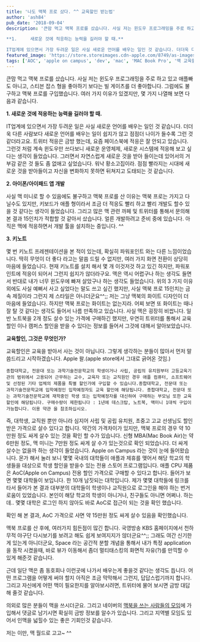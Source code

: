 ```yaml
---
title: '나도 맥북 프로 샀다. ^^ 교육할인 받는법'
author: 'ash84'
pub_date: '2018-09-04'
description: '큰맘 먹고 맥북 프로를 샀습니다. 사실 저는 윈도우 프로그래밍을 주로 하고 있고 애플빠도 아니고, 스티븐 잡스 형을 좋아하기 보다는 빌 게이츠를 더 좋아합니다. 그럼에도 불구하고 맥북 프로를 구입했습니다. 여러 가지 이유가 있겠지만, 몇 가지 나열해 보면 다음과 같습니다.

**1.     새로운 것에 적응하는 능력을 길러야 할 때.**   

IT업계에 있으면서 가장 두려운 일은 사실 새로운 언어를 배우는 일인 것 같습니다. 더더욱 다른 사람보다 새로운 언어를 배우는 일이 쉽지가 않고 점점더 나이가 들수록 그런 것 같더라고요. 트'
featured_image: 'https://store.storeimages.cdn-apple.com/8749/as-images.apple.com/is/image/AppleInc/aos/published/images/s/eg/segment/bb/segment-bb-education-201508?wid=1440&hei=689&fmt=jpeg&qlt=80&op_sharpen=0&resMode=bicub&op_usm=0.5,0.5,0,0&iccEmbed=0&layer=comp&.v=1Tqkh2'
tags: ['AOC', 'apple on campus', 'dev', 'mac', 'MAC Book Pro', '맥 교육할인', '맥북프로', '아이폰 개발']
---
```


큰맘 먹고 맥북 프로를 샀습니다. 사실 저는 윈도우 프로그래밍을 주로 하고 있고 애플빠도 아니고, 스티븐 잡스 형을 좋아하기 보다는 빌 게이츠를 더 좋아합니다. 그럼에도 불구하고 맥북 프로를 구입했습니다. 여러 가지 이유가 있겠지만, 몇 가지 나열해 보면 다음과 같습니다.

**1.     새로운 것에 적응하는 능력을 길러야 할 때.**   

IT업계에 있으면서 가장 두려운 일은 사실 새로운 언어를 배우는 일인 것 같습니다. 더더욱 다른 사람보다 새로운 언어를 배우는 일이 쉽지가 않고 점점더 나이가 들수록 그런 것 같더라고요. 트위터 적응은 금방 했는데, 요즘 페이스북에 적응은 잘 안되고 있습니다. 그런것 처럼 계속 윈도우만 쓰다보니 새로운 운영체제, 새로운 시스템에 적응해 보고 싶다는 생각이 들었습니다. 그러면서 자연스럽게 새로운 것을 받아 들이는데 있어서의 거부감 같은 것 들도 좀 없애고 싶었습니다. 워낙 황소고집이라. 점점 빨라지는 시대에 새로운 것을 받아들이고 자신을 변화하지 못하면 뒤쳐지고 도태되는 것 같습니다.   

**2. 아이폰/아이패드 앱 개발**

사실 맥 미니로 할 수 있음에도 불구하고 맥북 프로를 산 이유는 맥북 프로는 가지고 다닐수도 있지만, 키보드가 애플 형이라서 조금 더 적응도 빨리 하고 빨리 개발도 할수 있을 것 같다는 생각이 들었습니다. 그리고 많은 맥 관련 까페 및 트위터를 통해서 문의해 본 결과 15인치가 적합할 것 같아서 샀습니다. 얼른 개발하려고 준비 중에 있습니다. 아직은 맥에 적응하면서 개발 툴을 설치하는 중입니다. ^^   

**3. 키노트** 

몇 번 키노트 프레젠테이션을 본 적이 있는데, 확실히 파워포인트 와는 다른 느낌이었습니다. 딱히 무엇이 더 좋다 라고는 말씀 드릴 수 없지만, 여러 가지 화면 전환이 상당히 마음에 들었습니다. 현재 키노트를 설치 해서 몇 개 이것저것 하고 있긴 하지만, 파워포인트에 적응이 되어서 그런지 쉽지가 않더라구요. 맥은 역시 어렵구나 하는 생각도 들면서 반대로 내가 너무 윈도우에 빠져 살았구나 하는 생각도 들었습니다.   위의 3 가지 이유 외에도 사실 예뻐서 사고 싶었다는 말도 쓰고 싶긴 했지만, 사실 맥북 프로 15인치는 금속 제질이라 그런지 제 스타일은 아니더군요^^;; 저는 그냥 맥북의 화이트 디자인이 더 마음에 들었습니다. 하지만 맥북 프로는 화이트는 없는지라. 어찌 보면 또 화이트는 때나 잘 탈 것 같다는 생각도 들어서 나름 만족하고 있습니다.   사실 맥은 굉장히 비쌉니다. 일반 노트북을 2개 정도 살수 있는 가격에 구매하긴 했지만, 우연히 트위터를 통해서 교육할인 이나 캠퍼스 할인을 받을 수 있다는 정보를 들어서 그것에 대해서 알아보았습니다.   

**교육할인, 그것은 무엇인가?**   

교육할인은 교육을 받아서 사는 것이 아닙니다. 그렇게 생각하는 분들이 많아서 먼저 말씀드리고 시작하겠습니다. Apple 왈.(apple store에서 그대로 긁어온 것임.)  

```
종합대학교, 전문대 또는 과학기술전문학교의 학생이거나 사립, 공립의 유치원부터 고등교육기관의 범위에서 고용되어 근무하는 교수, 교육자 또는 교직원인 경우 애플 컴퓨터, 소프트웨어 및 선정된 기타 업체의 제품을 특별 할인가에 구입할 수 있습니다.종합대학교, 전문대 또는 과학기술전문학교에 입학예정인 입학예정자도 교육 할인에 해당됩니다. 종합대학교, 전문대 또는 과학기술전문학교에 재학중인 학생 또는 입학예정자를 대신하여 구매하는 부모님 또한 교육 할인에 해당됩니다. 구매수량이 제한됩니다 : 1년에 데스크탑, 노트북, 맥미니 1대씩 구입이 가능합니다. 이용 약관 을 참조하십시오. 
```

 즉, 대학생, 교직원 뿐만 아니라 심지어 사립 및 공립 유치원, 초중고 고교 선생님도 할인 받은 가격으로 살수 있다고 합니다. 약간의 가격차이가 있지만, 맥북 프로의 경우 약 10만원 정도 싸게 살수 있는 것을 확인 할 수가 있습니다. 신형 MBA(Mac Book Air)는 약 6만원 정도, 맥 미니는 7만원 정도 싸게 살 수가 있는것으로 확인 되었습니다.  더 싸게 살수는 없을까 하는 생각이 들었습니다. Apple on Campus 라는 것이 눈에 들어왔습니다. 몬가 해서 눌러 보니 몇몇 국내의 대학들이 애플과 제휴를 맺어서 해당 학교의 학생들을 대상으로 학생 할인을 받을수 있는 전용 스토어 프로그램입니다. 애플 CPU 제품은 AoC(Apple on Campus) 전용 할인 가격으로 구매할 수 있다고 합니다. 들어가 보면 몇몇 대학들이 보입니다. 한 10개 남짓되는 대학입니다. 제가 몇몇 대학들에 링크를 타서 들어가 본 결과 대부분의 대학들이 학생이나 교직원으로 로그인을 해야 하는 번거로움이 있었습니다. 본인이 해당 학교의 학생이 아니거나, 친구들도 아니면 어쩌나. 하는데.. 몇몇 대학은 로그인 하지 않아도 바로 AoC로 접근이 되는 것을 확인 했습니다.   

확인 해 본 결과, AoC 가격으로 사면 약 15만원 정도 싸게 살수 있음을 확인했습니다.

맥북 프로를 산 후에, 여러가지 힘든점이 많긴 합니다. 국영방송 KBS 홈페이지에서 천하무적 야구단 다시보기를 보려고 해도 쉽게 보여지지가 않더군요^^;; 그래도 여간 신기한게 있는게 아니더군요, Space  라는 공간적 분할 개념을 통해서 내가 특정 application 을 동작 시켰을때, 바로 뷰가 이동해서 좀더 멀티태스킹의 화면적 자유(?)를 만끽할 수 있게 해준것 같습니다. 

근데 일단 맥은 좀 동호회나 이런곳에 나가서 배우는게 좋을것 같다는 생각도 듭니다. 어떤 프로그램을 어떻게 써야 할지 아직은 조금 막막해서 그런지, 답답스럽기까지 합니다. 그리고 자신에게 어떤 맥이 필요한지를 알아보시려면, 트위터에 물어 보시면 금방 대답해 줄것 같습니다. 

의외로 많은 분들이 맥을 쓰시더군요. 그리고 네이버의 [맥북을 쓰는 사람들의 모임](http://cafe.naver.com/inmacbook "[http://cafe.naver.com/inmacbook]로 이동합니다.")에 가입해서 댓글로 남기시면 확실히 금방 정보를 알수가 있습니다. 그리고 지역별 모임도 있어서 인맥을 넓힐수 있는 좋은 기회인것 같습니다. 

저는 이만, 맥 월드로 고고~ ^^ 
 

